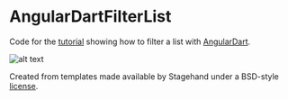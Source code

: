 # AngularDartFilterList

Code for the [tutorial](http://cogitas.net/?p=2026&preview=true) showing how to filter a list with [AngularDart](https://webdev.dartlang.org/angular).


![alt text](https://raw.githubusercontent.com/freewheelnat/code-tutorials/tree/master/AngularDartFilterList/screenshots/screenshot.png "Screenshot")


Created from templates made available by Stagehand under a BSD-style
[license](https://github.com/dart-lang/stagehand/blob/master/LICENSE).


